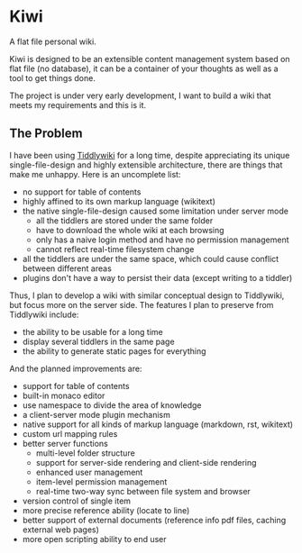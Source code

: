 # Kiwi

A flat file personal wiki.

Kiwi is designed to be an extensible content management system based on flat file (no database), it can be a container of your thoughts as well as a tool to get things done.

The project is under very early development, I want to build a wiki that meets my requirements and this is it.

## The Problem

I have been using [Tiddlywiki](https://tiddlywiki.com/) for a long time, despite appreciating its unique single-file-design and highly extensible architecture, there are things that make me unhappy. Here is an uncomplete list:

* no support for table of contents
* highly affined to its own markup language (wikitext)
* the native single-file-design caused some limitation under server mode
  * all the tiddlers are stored under the same folder
  * have to download the whole wiki at each browsing
  * only has a naive login method and have no permission management
  * cannot reflect real-time filesystem change
* all the tiddlers are under the same space, which could cause conflict between different areas
* plugins don't have a way to persist their data (except writing to a tiddler)

Thus, I plan to develop a wiki with similar conceptual design to Tiddlywiki, but focus more on the server side. The features I plan to preserve from Tiddlywiki include:

* the ability to be usable for a long time
* display several tiddlers in the same page
* the ability to generate static pages for everything

And the planned improvements are:

* support for table of contents
* built-in monaco editor
* use namespace to divide the area of knowledge
* a client-server mode plugin mechanism
* native support for all kinds of markup language (markdown, rst, wikitext)
* custom url mapping rules
* better server functions
  * multi-level folder structure
  * support for server-side rendering and client-side rendering
  * enhanced user management
  * item-level permission management
  * real-time two-way sync between file system and browser
* version control of single item
* more precise reference ability (locate to line)
* better support of external documents (reference info pdf files, caching external web pages)
* more open scripting ability to end user
